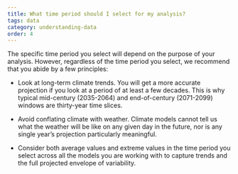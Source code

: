 ```yaml
---
title: What time period should I select for my analysis?
tags: data
category: understanding-data
order: 4
---
```


The specific time period you select will depend on the purpose of your analysis. However, regardless of the time period you select, we recommend that you abide by a few principles:

- Look at long-term climate trends. You will get a more accurate projection if you look at a period of at least a few decades. This is why typical mid-century (2035-2064) and end-of-century (2071-2099) windows are thirty-year time slices.

- Avoid conflating climate with weather. Climate models cannot tell us what the weather will be like on any given day in the future, nor is any single year’s projection particularly meaningful.

- Consider both average values and extreme values in the time period you select across all the models you are working with to capture trends and the full projected envelope of variability.
